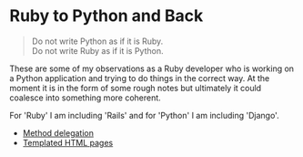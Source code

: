 # Ruby to Python and Back

> Do not write Python as if it is Ruby.  
> Do not write Ruby as if it is Python.

These are some of my observations as a Ruby developer who is working on a Python application and trying to do things
in the correct way. At the moment it is in the form of some rough notes but ultimately it could coalesce into something more coherent.

For 'Ruby' I am including 'Rails' and for 'Python' I am including 'Django'.

* [Method delegation](method_delegation.md)
* [Templated HTML pages](templated_html_pages.md)